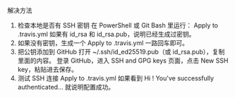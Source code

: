 解决方法
1. 检查本地是否有 SSH 密钥
在 PowerShell 或 Git Bash 里运行：
Apply to .travis.yml
如果有 id_rsa 和 id_rsa.pub，说明已经生成过密钥。
2. 如果没有密钥，生成一个
Apply to .travis.yml
一路回车即可。
3. 把公钥添加到 GitHub
打开 ~/.ssh/id_ed25519.pub（或 id_rsa.pub），复制里面的内容。
登录 GitHub，进入 SSH and GPG keys 页面，点击 New SSH key，粘贴进去保存。
4. 测试 SSH 连接
Apply to .travis.yml
如果看到 Hi <username>! You've successfully authenticated... 就说明配置成功。
